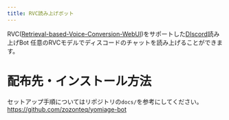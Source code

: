 ```yaml
---
title: RVC読み上げボット
---
```

RVC([Retrieval-based-Voice-Conversion-WebUI](../DB/Software/Software_DATA/Retrieval-based-Voice-Conversion-WebUI.md))をサポートした[DIscord](../DB/Software/Software_DATA/DIscord.md)読み上げBot
任意のRVCモデルでディスコードのチャットを読み上げることができます。
# 配布先・インストール方法
セットアップ手順についてはリポジトリの`docs/`を参考にしてください。
https://github.com/zozonteq/yomiage-bot